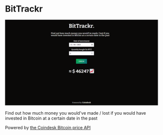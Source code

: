 # BitTrackr

![A screenshot demonstrating the use of BitTrackr](https://github.com/2bit-hack/bitTrackr/blob/main/img.png)

Find out how much money you would've made / lost if you would have invested in Bitcoin at a certain date in the past

Powered by [the Coindesk Bitcoin price API](https://www.coindesk.com/price/bitcoin)
